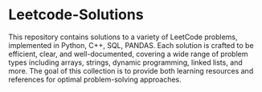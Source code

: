 # Leetcode-Solutions
This repository contains solutions to a variety of LeetCode problems, implemented in Python, C++, SQL, PANDAS. Each solution is crafted to be efficient, clear, and well-documented, covering a wide range of problem types including arrays, strings, dynamic programming, linked lists, and more. The goal of this collection is to provide both learning resources and references for optimal problem-solving approaches.
